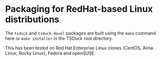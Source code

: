 # Packaging for RedHat-based Linux distributions

The `tsduck` and `tsduck-devel` packages are built using the `make`
command here or `make installer` in the TSDuck root directory.

This has been tested on Red Hat Enterprise Linux clones
(CentOS, Alma Linux, Rocky Linux), Fedora and openSUSE.
